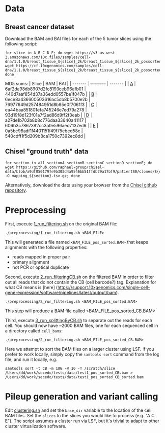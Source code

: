 # Data
## Breast cancer dataset
Download the BAM and BAI files for each of the 5 tumor slices using the following script: 

```
for slice in A B C D E; do wget https://s3-us-west-2.amazonaws.com/10x.files/samples/cell-dna/1.1.0/breast_tissue_${slice}_2k/breast_tissue_${slice}_2k_possorted_bam.bam; wget https://cf.10xgenomics.com/samples/cell-dna/1.1.0/breast_tissue_${slice}_2k/breast_tissue_${slice}_2k_possorted_bam.bam.bai; done
```
MD5 sums:
| Slice | BAM | BAI |
| ------- | -------- | ------- |
| [A](https://www.10xgenomics.com/resources/datasets/breast-tissue-nuclei-section-a-2000-cells-1-standard-1-1-0) | 6af2da98db8907d2fc8193ceb96afb01 | 440d7aaf854d37a36edd0557be1f047b |
| [B](https://www.10xgenomics.com/resources/datasets/breast-tissue-nuclei-section-b-2000-cells-1-standard-1-1-0) | 6ece8a436600503616ac5db8b5700e2b | 76977649d257484951d8b65e0f7061f3 |
| [C](https://www.10xgenomics.com/resources/datasets/breast-tissue-nuclei-section-c-2000-cells-1-standard-1-1-0) | ea44baa851801efa745246e7ed79a278 | 93d19f8d123f01a7f2ad86d9ff2f3eab |
| [D](https://www.10xgenomics.com/resources/datasets/breast-tissue-nuclei-section-d-2000-cells-1-standard-1-1-0) | a27de1b702b8b8c776daa33640a41117 | 606b3c7867382cc3a0e596aed7137ed6 |
| [E](https://www.10xgenomics.com/resources/datasets/breast-tissue-nuclei-section-e-2000-cells-1-standard-1-1-0) | 0a5bc98adf1f4401151f49f75ebcd58c | 540cdff1f5d209b8ca1750c7392ec8dd |

## Chisel "ground truth" data
```
for section in all sectionA sectionB sectionC sectionD sectionE; do wget https://github.com/raphael-group/chisel-data/blob/a9df050179fe9b303d4a9546bb51ffdb29a17bf9/patientS0/clones/${section}/mapping.tsv.gz -O mapping_${section}.tsv.gz; done
```
Alternatively, download the data using your browser from the [Chisel github repository](https://github.com/raphael-group/chisel-data/blob/a9df050179fe9b303d4a9546bb51ffdb29a17bf9/patientS0/clones).

# Preprocessing
First, execute [1_run_filtering.sh](https://github.com/ratschlab/secedo-evaluation/blob/main/breast_cancer/preprocessing/1_run_filtering.sh) 
on the original BAM file:
```console
./preprocessing/1_run_filtering.sh <BAM_FILE>
```
This will generated a file named `<BAM_FILE_pos_sorted.BAM>` that keeps alignments with the following properties:
  - reads mapped in proper pair
  - primary alignment
  - not PCR or optical duplicate

Second, execute [2_run_filteringCB.sh](https://github.com/ratschlab/secedo-evaluation/blob/main/breast_cancer/preprocessing/2_run_filteringCB.sh) 
on the filtered BAM in order to filter out all reads that do not contain the CB (cell barcode?) tag. Explanation for what CB means is [here]
(https://support.10xgenomics.com/single-cell-gene-expression/software/pipelines/latest/output/bam).
```console
./preprocessing/2_run_filtering.sh <BAM_FILE_pos_sorted.BAM>
```
This step will produce a BAM file called <BAM_FILE_pos_sorted_CB.BAM>

Third, execute [3_run_splittingByCB.sh](https://github.com/ratschlab/secedo-evaluation/blob/main/breast_cancer/preprocessing/3_run_splittingByCB.sh) 
to separate out the reads for each cell. You should now have \~2000 BAM files, one for each sequenced cell in a directory called 
`cell_bams`:
```console
./preprocessing/2_run_filtering.sh <BAM_FILE_pos_sorted_CB.BAM>
```
Here we attempt to sort the BAM files on a larger cluster using LSF. If you prefer to work locally, simply copy the 
`samtools sort` command from the log file, and run it locally, e.g.
```console
samtools sort -t CB -m 10G -@ 10 -T /scratch/slice /Users/dd/work/secedo/tests/data/test1_pos_sorted_CB.bam > /Users/dd/work/secedo/tests/data/test1_pos_sorted_CB_sorted.bam
```


# Pileup generation and variant calling

Edit [clustering.sh](https://github.com/ratschlab/secedo-evaluation/blob/main/breast_cancer/clustering.sh) and set the 
`base_dir` variable to the location of the cell BAM files. Set the `slices` to the slices you would like to process 
(e.g. "A C E"). The script assumes a cluster run via LSF, but it's trivial to adapt to other cluster virtualization software.
